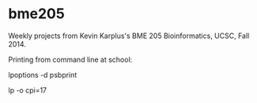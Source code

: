 bme205
======

Weekly projects from Kevin Karplus's BME 205 Bioinformatics, UCSC, Fall 2014.

Printing from command line at school:

lpoptions -d psbprint

lp -o cpi=17 <filename>
